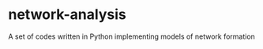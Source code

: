 network-analysis
================

A set of codes written in Python implementing models of network formation
